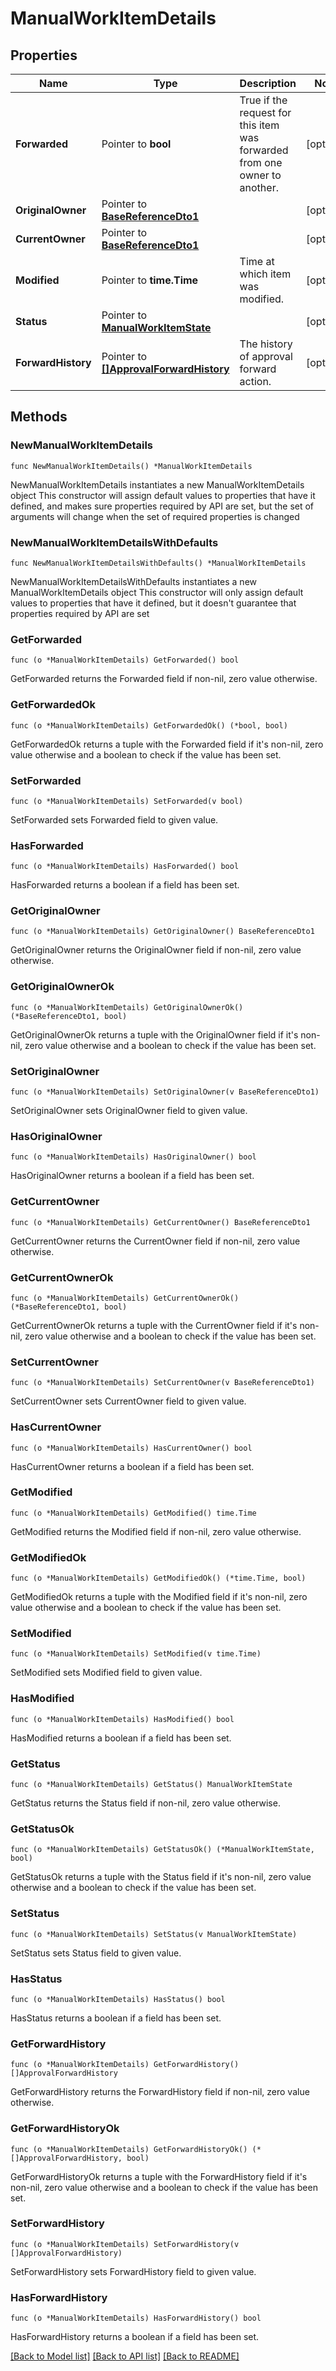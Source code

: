 # ManualWorkItemDetails

## Properties

Name | Type | Description | Notes
------------ | ------------- | ------------- | -------------
**Forwarded** | Pointer to **bool** | True if the request for this item was forwarded from one owner to another. | [optional] 
**OriginalOwner** | Pointer to [**BaseReferenceDto1**](BaseReferenceDto1.md) |  | [optional] 
**CurrentOwner** | Pointer to [**BaseReferenceDto1**](BaseReferenceDto1.md) |  | [optional] 
**Modified** | Pointer to **time.Time** | Time at which item was modified. | [optional] 
**Status** | Pointer to [**ManualWorkItemState**](ManualWorkItemState.md) |  | [optional] 
**ForwardHistory** | Pointer to [**[]ApprovalForwardHistory**](ApprovalForwardHistory.md) | The history of approval forward action. | [optional] 

## Methods

### NewManualWorkItemDetails

`func NewManualWorkItemDetails() *ManualWorkItemDetails`

NewManualWorkItemDetails instantiates a new ManualWorkItemDetails object
This constructor will assign default values to properties that have it defined,
and makes sure properties required by API are set, but the set of arguments
will change when the set of required properties is changed

### NewManualWorkItemDetailsWithDefaults

`func NewManualWorkItemDetailsWithDefaults() *ManualWorkItemDetails`

NewManualWorkItemDetailsWithDefaults instantiates a new ManualWorkItemDetails object
This constructor will only assign default values to properties that have it defined,
but it doesn't guarantee that properties required by API are set

### GetForwarded

`func (o *ManualWorkItemDetails) GetForwarded() bool`

GetForwarded returns the Forwarded field if non-nil, zero value otherwise.

### GetForwardedOk

`func (o *ManualWorkItemDetails) GetForwardedOk() (*bool, bool)`

GetForwardedOk returns a tuple with the Forwarded field if it's non-nil, zero value otherwise
and a boolean to check if the value has been set.

### SetForwarded

`func (o *ManualWorkItemDetails) SetForwarded(v bool)`

SetForwarded sets Forwarded field to given value.

### HasForwarded

`func (o *ManualWorkItemDetails) HasForwarded() bool`

HasForwarded returns a boolean if a field has been set.

### GetOriginalOwner

`func (o *ManualWorkItemDetails) GetOriginalOwner() BaseReferenceDto1`

GetOriginalOwner returns the OriginalOwner field if non-nil, zero value otherwise.

### GetOriginalOwnerOk

`func (o *ManualWorkItemDetails) GetOriginalOwnerOk() (*BaseReferenceDto1, bool)`

GetOriginalOwnerOk returns a tuple with the OriginalOwner field if it's non-nil, zero value otherwise
and a boolean to check if the value has been set.

### SetOriginalOwner

`func (o *ManualWorkItemDetails) SetOriginalOwner(v BaseReferenceDto1)`

SetOriginalOwner sets OriginalOwner field to given value.

### HasOriginalOwner

`func (o *ManualWorkItemDetails) HasOriginalOwner() bool`

HasOriginalOwner returns a boolean if a field has been set.

### GetCurrentOwner

`func (o *ManualWorkItemDetails) GetCurrentOwner() BaseReferenceDto1`

GetCurrentOwner returns the CurrentOwner field if non-nil, zero value otherwise.

### GetCurrentOwnerOk

`func (o *ManualWorkItemDetails) GetCurrentOwnerOk() (*BaseReferenceDto1, bool)`

GetCurrentOwnerOk returns a tuple with the CurrentOwner field if it's non-nil, zero value otherwise
and a boolean to check if the value has been set.

### SetCurrentOwner

`func (o *ManualWorkItemDetails) SetCurrentOwner(v BaseReferenceDto1)`

SetCurrentOwner sets CurrentOwner field to given value.

### HasCurrentOwner

`func (o *ManualWorkItemDetails) HasCurrentOwner() bool`

HasCurrentOwner returns a boolean if a field has been set.

### GetModified

`func (o *ManualWorkItemDetails) GetModified() time.Time`

GetModified returns the Modified field if non-nil, zero value otherwise.

### GetModifiedOk

`func (o *ManualWorkItemDetails) GetModifiedOk() (*time.Time, bool)`

GetModifiedOk returns a tuple with the Modified field if it's non-nil, zero value otherwise
and a boolean to check if the value has been set.

### SetModified

`func (o *ManualWorkItemDetails) SetModified(v time.Time)`

SetModified sets Modified field to given value.

### HasModified

`func (o *ManualWorkItemDetails) HasModified() bool`

HasModified returns a boolean if a field has been set.

### GetStatus

`func (o *ManualWorkItemDetails) GetStatus() ManualWorkItemState`

GetStatus returns the Status field if non-nil, zero value otherwise.

### GetStatusOk

`func (o *ManualWorkItemDetails) GetStatusOk() (*ManualWorkItemState, bool)`

GetStatusOk returns a tuple with the Status field if it's non-nil, zero value otherwise
and a boolean to check if the value has been set.

### SetStatus

`func (o *ManualWorkItemDetails) SetStatus(v ManualWorkItemState)`

SetStatus sets Status field to given value.

### HasStatus

`func (o *ManualWorkItemDetails) HasStatus() bool`

HasStatus returns a boolean if a field has been set.

### GetForwardHistory

`func (o *ManualWorkItemDetails) GetForwardHistory() []ApprovalForwardHistory`

GetForwardHistory returns the ForwardHistory field if non-nil, zero value otherwise.

### GetForwardHistoryOk

`func (o *ManualWorkItemDetails) GetForwardHistoryOk() (*[]ApprovalForwardHistory, bool)`

GetForwardHistoryOk returns a tuple with the ForwardHistory field if it's non-nil, zero value otherwise
and a boolean to check if the value has been set.

### SetForwardHistory

`func (o *ManualWorkItemDetails) SetForwardHistory(v []ApprovalForwardHistory)`

SetForwardHistory sets ForwardHistory field to given value.

### HasForwardHistory

`func (o *ManualWorkItemDetails) HasForwardHistory() bool`

HasForwardHistory returns a boolean if a field has been set.


[[Back to Model list]](../README.md#documentation-for-models) [[Back to API list]](../README.md#documentation-for-api-endpoints) [[Back to README]](../README.md)


